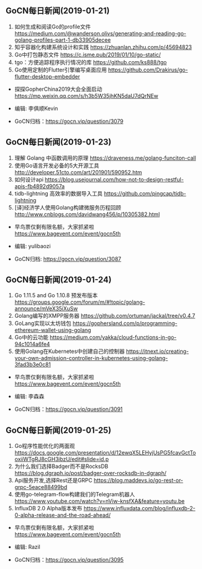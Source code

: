 ## GoCN每日新闻(2019-01-21)

1. 如何生成和阅读Go的profile文件 https://medium.com/@wanderson.olivs/generating-and-reading-go-golang-profiles-part-1-db33905decee
2. 知乎容器化构建系统设计和实践 https://zhuanlan.zhihu.com/p/45694823
3. Go中打包静态文件 https://c.isme.pub/2019/01/10/go-static/
4. tgo：方便追踪程序执行情况的库 https://github.com/ks888/tgo
5. Go使用定制的Flutter引擎编写桌面应用 https://github.com/Drakirus/go-flutter-desktop-embedder

* 探探GopherChina2019大会全面启动 https://mp.weixin.qq.com/s/h3b5W35jhKN5daU7dQrNEw

* 编辑: 李俱顺Kevin
* GoCN归档：https://gocn.vip/question/3079

## GoCN每日新闻(2019-01-23)

1. 理解 Golang 中函数调用的原理 https://draveness.me/golang-funciton-call
2. 使用Go语言开发必备的5大开源工具 http://developer.51cto.com/art/201901/590952.htm
3. 如何设计api https://blog.usejournal.com/how-not-to-design-restful-apis-fb4892d9057a
4. tidb-lightning 高效率的数据导入工具 https://github.com/pingcap/tidb-lightning
5. [译]经济学人使用Golang构建微服务历程回顾 http://www.cnblogs.com/davidwang456/p/10305382.html

* 早鸟票仅剩有限名额，大家抓紧啦 https://www.bagevent.com/event/gocn5th

* 编辑: yulibaozi
* GoCN归档: https://gocn.vip/question/3087


## GoCN每日新闻(2019-01-24)

1.  Go 1.11.5 and Go 1.10.8 预发布版本 https://groups.google.com/forum/m/#!topic/golang-announce/mVeX35iXuSw
2. Golang编写的XMPP服务器 https://github.com/ortuman/jackal/tree/v0.4.7
3. GoLang实现以太坊钱包 https://gophersland.com/p/programming-ethereum-wallet-using-golang
4. Go中的云功能 https://medium.com/yakka/cloud-functions-in-go-94c1014a6fe4
5. 使用Golang在Kubernetes中创建自己的控制器 https://itnext.io/creating-your-own-admission-controller-in-kubernetes-using-golang-3fad3b3e0c81

* 早鸟票仅剩有限名额，大家抓紧啦 https://www.bagevent.com/event/gocn5th

* 编辑: 李森森
* GoCN归档：https://gocn.vip/question/3091

## GoCN每日新闻(2019-01-25) 

1. Go程序性能优化的两面观 https://docs.google.com/presentation/d/12ewqX5LEHyjUsPG5fcavGctTooxiiWTgRJ8cGH3ibzU/edit#slide=id.p 
2. 为什么我们选择Badger而不是RocksDB https://blog.dgraph.io/post/badger-over-rocksdb-in-dgraph/ 
3. Api服务开发,选择Rest还是GRPC https://blog.maddevs.io/go-rest-or-grpc-5eace88499bd 
4. 使用go-telegram-flow构建我们的Telegram机器人 https://www.youtube.com/watch?v=nViw-knsfXA&feature=youtu.be 
5. InfluxDB 2.0 Alpha版本发布 https://www.influxdata.com/blog/influxdb-2-0-alpha-release-and-the-road-ahead/ 

* 早鸟票仅剩有限名额，大家抓紧啦 https://www.bagevent.com/event/gocn5th 

* 编辑: Razil 
* GoCN归档：https://gocn.vip/question/3095
